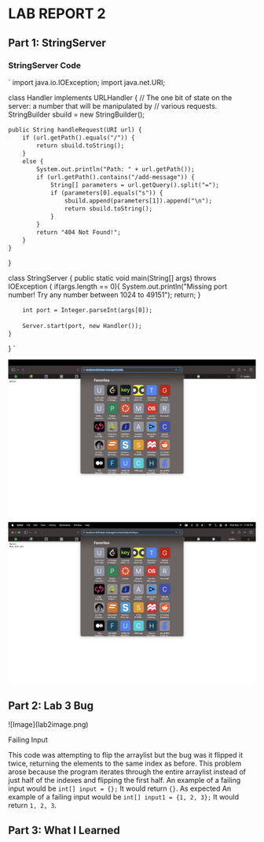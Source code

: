 <h1>LAB REPORT 2</h1>
<h2>Part 1: StringServer</h2>
<h3>StringServer Code</h3>
`
import java.io.IOException;
import java.net.URI;

class Handler implements URLHandler {
    // The one bit of state on the server: a number that will be manipulated by
    // various requests.
    StringBuilder sbuild = new StringBuilder();

    public String handleRequest(URI url) {
        if (url.getPath().equals("/")) {
            return sbuild.toString();
        } 
        else {
            System.out.println("Path: " + url.getPath());
            if (url.getPath().contains("/add-message")) {
                String[] parameters = url.getQuery().split("=");
                if (parameters[0].equals("s")) {
                    sbuild.append(parameters[1]).append("\n");
                    return sbuild.toString();
                }
            }
            return "404 Not Found!";
        }
    }
}

class StringServer {
    public static void main(String[] args) throws IOException {
        if(args.length == 0){
            System.out.println("Missing port number! Try any number between 1024 to 49151");
            return;
        }

        int port = Integer.parseInt(args[0]);

        Server.start(port, new Handler());
    }
}
`

![Image](lab2image1.png)
![Image](lab2image2.png)
<h2>Part 2: Lab 3 Bug</h2>
![Image](lab2image.png)

Failing Input

This code was attempting to flip the arraylist but the bug was it flipped it twice, returning the elements to the same index as before.
This problem arose because the program iterates through the entire arraylist instead of just half of the indexes and flipping the first half.
An example of a failing input would be `int[] input = {};` It would return `{}`. As expected
An example of a failing input would be `int[] input1 = {1, 2, 3};` It would return `1, 2, 3`. 
<h2>Part 3: What I Learned</h2>
